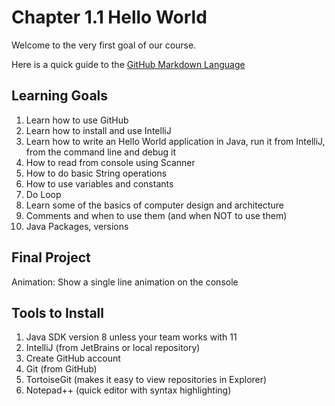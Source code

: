 # Chapter 1.1 Hello World
Welcome to the very first goal of our course.

Here is a quick guide to the [GitHub Markdown Language](https://help.github.com/articles/basic-writing-and-formatting-syntax/)

## Learning Goals
1. Learn how to use GitHub
2. Learn how to install and use IntelliJ
3. Learn how to write an Hello World application in Java, run it from IntelliJ, from the command line and debug it
4. How to read from console using Scanner
5. How to do basic String operations
6. How to use variables and constants
7. Do Loop
8. Learn some of the basics of computer design and architecture
9. Comments and when to use them (and when NOT to use them)
10. Java Packages, versions

## Final Project
Animation:
Show a single line animation on the console

## Tools to Install
1. Java SDK version 8 unless your team works with 11
2. IntelliJ (from JetBrains or local repository)
3. Create GitHub account
4. Git (from GitHub)
5. TortoiseGit (makes it easy to view repositories in Explorer)
6. Notepad++ (quick editor with syntax highlighting)